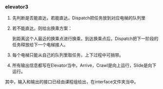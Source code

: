 ### elevator3

1. 先判断是否能直达，若能直达，Dispatch把任务放到对应电梯的队列里

2. 若不能直达，则给出换乘方案：

   到距离这个人最近的换乘点进行换乘，到达换乘点后，Dispatch把下一阶段的任务释放给下一个电梯接人。

3. 每个电梯只能从自己的队列里取任务，上下过程中可捎带。

4. 所有输出信息都写在Elevator当中，Arrive，Crawl是向上运行，Slide是向下运行。



其中，输入和输出的接口已经由课程组给出，在interface文件夹当中。
